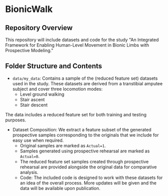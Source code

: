 # BionicWalk

## Repository Overview

This repository will include datasets and code for the study "An Integrated Framework for Enabling Human-Level Movement in Bionic Limbs with Prospective Modeling."

## Folder Structure and Contents

* `data/my_data`: Contains a sample of the (reduced feature set) datasets used in the study. These datasets are derived from a transtibial amputee subject and cover three locomotion modes:
     * Level ground walking
     * Stair ascent
     * Stair descent
       
The data includes a reduced feature set for both training and testing purposes.

* Dataset Composition: We extract a feature subset of the  generated  prospective samples corresponding to the originals that we include for easy use when required.
     * Original samples are marked as `Actual=1`.
     * Samples generated using prospective rehearsal are marked as `Actual=0`.
     * The reduced feature set samples created through prospective rehearsal are provided alongside the original data for comparative analysis.
     * Code: The included code is designed to work with these datasets for an idea of the overall process. More updates will be given and the data will be available upon publication.
 


       
     

 
